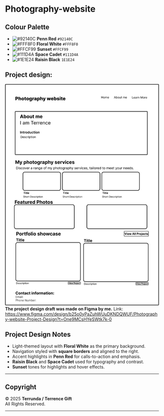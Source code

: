 # Photography-website
## Colour Palette
- ![#92140C](https://placehold.co/15x15/92140C/92140C.png) **Penn Red** `#92140C`
- ![#FFF8F0](https://placehold.co/15x15/FFF8F0/FFF8F0.png) **Floral White** `#FFF8F0`
- ![#FFCF99](https://placehold.co/15x15/FFCF99/FFCF99.png) **Sunset** `#FFCF99`
- ![#111D4A](https://placehold.co/15x15/111D4A/111D4A.png) **Space Cadet** `#111D4A`
- ![#1E1E24](https://placehold.co/15x15/1E1E24/1E1E24.png) **Raisin Black** `1E1E24`

## Project design:
![Photo Design](/images/Photography%20website%20Project%20Design.png)
**The project design draft was made on Figma by me.**
Link: https://www.figma.com/design/b25o0yPaZuhWUuDKNDQWUF/Photography-website-Project-Design?t=One9MCsHYeSWtk7k-0

## Project Design Notes
- Light-themed layout with **Floral White** as the primary background.  
- Navigation styled with **square borders** and aligned to the right.  
- Accent highlights in **Penn Red** for calls-to-action and emphasis.  
- **Raisin Black** and **Space Cadet** used for typography and contrast.  
- **Sunset** tones for highlights and hover effects.  

---

## Copyright
&copy; 2025 **Terrunda / Terrence Gift**  
All Rights Reserved.  

---